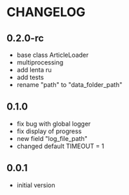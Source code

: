 CHANGELOG
=========

0.2.0-rc
-----
- base class ArticleLoader
- multiprocessing
- add lenta ru
- add tests
- rename "path" to "data_folder_path"

0.1.0
-----
- fix bug with global logger
- fix display of progress
- new field "log_file_path"
- changed default TIMEOUT = 1

0.0.1
-----

- initial version
